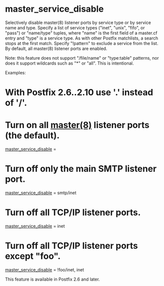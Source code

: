 # master_service_disable 

 Selectively disable master(8) listener ports by service type
or by service name and type.  Specify a list of service types
("inet", "unix", "fifo", or "pass") or "name/type" tuples, where
"name" is the first field of a master.cf entry and "type" is a
service type. As with other Postfix matchlists, a search stops at
the first match.  Specify "!pattern" to exclude a service from the
list. By default, all master(8) listener ports are enabled.  

 Note: this feature does not support "/file/name" or "type:table"
patterns, nor does it support wildcards such as "*" or "all". This
is intentional. 

 Examples: 


# With Postfix 2.6..2.10 use '.' instead of '/'.
# Turn on all <a href="master.8.html">master(8)</a> listener ports (the default).
<a href="postconf.5.html#master_service_disable">master_service_disable</a> =
# Turn off only the main SMTP listener port.
<a href="postconf.5.html#master_service_disable">master_service_disable</a> = smtp/inet
# Turn off all TCP/IP listener ports.
<a href="postconf.5.html#master_service_disable">master_service_disable</a> = inet
# Turn off all TCP/IP listener ports except "foo".
<a href="postconf.5.html#master_service_disable">master_service_disable</a> = !foo/inet, inet


 This feature is available in Postfix 2.6 and later. 


